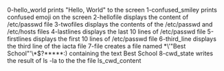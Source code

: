 0-hello_world prints "Hello, World" to the screen
1-confused_smiley prints confused emoji on the screen
2-hellofile displays the content of /etc/passwd file
3-twofiles displays the contents of the /etc/passwd and /etc/hosts files
4-lastlines displays the last 10 lines of /etc/passwd file
5-firstlines displays the first 10 lines of /etc/passwd file
6-third_line displays the third line of the iacta file
7-file creates a file named \*\\'"Best School"\'\\*$\?\*\*\*\*\*:) containing the text Best School
8-cwd_state writes the result of ls -la to the the file ls_cwd_content
